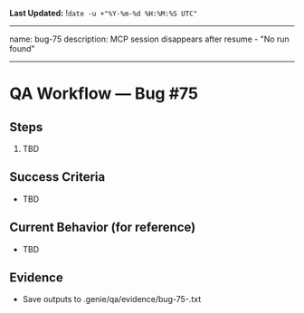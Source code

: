 **Last Updated:** !`date -u +"%Y-%m-%d %H:%M:%S UTC"`

---
name: bug-75
description: MCP session disappears after resume - "No run found"

---

# QA Workflow — Bug #75

## Steps
1. TBD

## Success Criteria
- TBD

## Current Behavior (for reference)
- TBD

## Evidence
- Save outputs to .genie/qa/evidence/bug-75-<timestamp>.txt
